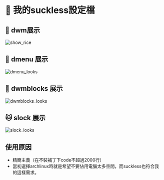 # **🚀 我的suckless設定檔**

## **🐧 dwm展示**
![show_rice](https://github.com/YSW0630/suckless_backup/assets/95664509/87b5630a-972a-46e7-b470-caf4e4e4542e)

## **🐢 dmenu 展示**
![dmenu_looks](https://github.com/YSW0630/suckless_backup/assets/95664509/6789c1c0-e8a6-4619-be25-21fd98e248ec)

## **🐬 dwmblocks 展示**
![dwmblocks_looks](https://github.com/YSW0630/suckless_backup/assets/95664509/1c4f934d-6714-44dc-b814-0db293df54cc)

## **🐱 slock 展示**
![slock_looks](https://github.com/YSW0630/suckless_backup/assets/95664509/ea73e3e7-4574-49b2-a6c3-e762336df45f)

## **使用原因**
+ 精簡主義（在不裝補丁下code不超過2000行）
+ 當初選擇archlinux時就是希望不要佔用電腦太多空間，而suckless也符合我的這樣需求。
